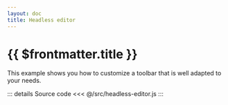 ```yaml
---
layout: doc
title: Headless editor
---
```


# {{ $frontmatter.title }}

This example shows you how to customize a toolbar that is well adapted to your needs.

<script setup>
import { ref, onMounted, onUnmounted } from 'vue';

const toolbarRef = ref(null);
const contentRef = ref(null);

let editor = null;

onMounted(() => {
  if (editor) {
    editor.unmount();
  }
  (async () => {
    const { createHeadlessEditor } = await import('/src/headless-editor');
    editor = createHeadlessEditor({
      toolbarRoot: toolbarRef.value,
      editorRoot: contentRef.value,
    });
  })();
});
onUnmounted(() => {
  if (editor) {
    editor.unmount();
    editor = null;
  }
});
</script>

<div class="vp-raw">
  <div :class="$style.toolbar" ref="toolbarRef"></div>
  <div :class="$style.content" ref="contentRef"></div>
</div>

<style module>
.toolbar {
  margin-top: 16px;
}
.toolbar :global .lake-button {
  margin-right: 8px;
  margin-bottom: 16px;
}
.content {
  border: 1px solid #d9d9d9;
  border-radius: 5px;
  height: 300px;
  overflow: auto;
}
</style>

::: details Source code
<<< @/src/headless-editor.js
:::
